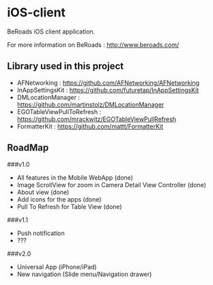 iOS-client
==========

BeRoads iOS client application.

For more information on BeRoads : http://www.beroads.com/

Library used in this project
------
* AFNetworking : https://github.com/AFNetworking/AFNetworking
* InAppSettingsKit : https://github.com/futuretap/InAppSettingsKit
* DMLocationManager : https://github.com/martinstolz/DMLocationManager
* EGOTableViewPullToRefresh : https://github.com/mrackwitz/EGOTableViewPullRefresh
* FormatterKit : https://github.com/mattt/FormatterKit

RoadMap
-------

###v1.0

* All features in the Mobile WebApp (done)
* Image ScrollView for zoom in Camera Detail View Controller (done)
* About view (done)
* Add icons for the apps (done)
* Pull To Refresh for Table View (done)

###v1.1
* Push notification
* ???

###v2.0
* Universal App (iPhone/iPad)
* New navigation (Slide menu/Navigation drawer)
